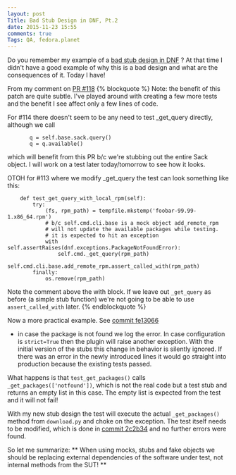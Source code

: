 ```yaml
---
layout: post
Title: Bad Stub Design in DNF, Pt.2 
date: 2015-11-23 15:55
comments: true
Tags: QA, fedora.planet
---
```


Do you remember my example of a
[bad stub design in DNF](/blog/2015/09/25/unit-testing-bad-stub-design-in-dnf/) ?
At that time I didn't have a good example of why this is a bad design and what are the
consequences of it. Today I have!

From my comment on
[PR #118](https://github.com/rpm-software-management/dnf-plugins-core/pull/118)
{% blockquote %}
Note: the benefit of this patch are quite subtle.
I've played around with creating a few more tests and the benefit I see affect
only a few lines of code.

For #114 there doesn't seem to be any need to test _get_query directly,
although we call
```
       q = self.base.sack.query()
       q = q.available()
```

which will benefit from this PR b/c we're stubbing out the entire Sack object.
I will work on a test later today/tomorrow to see how it looks.

OTOH for #113 where we modify _get_query the test can look something like this:

```
    def test_get_query_with_local_rpm(self):
        try:
            (fs, rpm_path) = tempfile.mkstemp('foobar-99.99-1.x86_64.rpm')
            # b/c self.cmd.cli.base is a mock object add_remote_rpm
            # will not update the available packages while testing.
            # it is expected to hit an exception
            with self.assertRaises(dnf.exceptions.PackageNotFoundError):
                self.cmd._get_query(rpm_path)
            self.cmd.cli.base.add_remote_rpm.assert_called_with(rpm_path)
        finally:
            os.remove(rpm_path)
```

Note the comment above the with block. If we leave out `_get_query` as before
(a simple stub function) we're not going to be able to use `assert_called_with`
later.
{% endblockquote %}


Now a more practical example. See 
[commit fe13066](https://github.com/rpm-software-management/dnf-plugins-core/commit/fe130669ffc4c1d6eba8f10cda35ab4d803d5a3d)
- in case the package is not found we log the error. In case configuration is
`strict=True` then the plugin will raise another exception. With the initial version
of the stubs this change in behavior is silently ignored. If there was an error
in the newly introduced lines it would go straight into production because the
existing tests passed.

What happens is that `test_get_packages()` calls `_get_packages(['notfound'])`,
which is not the real code but a test stub and returns an empty list in this case.
The empty list is expected from the test and it will not fail!

With my new stub design the test will execute the actual `_get_packages()`
method from `download.py` and choke on the exception. The test itself needs
to be modified, which is done in
[commit 2c2b34](https://github.com/atodorov/dnf-plugins-core/commit/2c2b34237c99cbf32e23bde43027d22873f4e8b7)
and no further errors were found.


So let me summarize:
**
When using mocks, stubs and fake objects we should be replacing external
dependencies of the software under test, not internal methods from the SUT!
**
